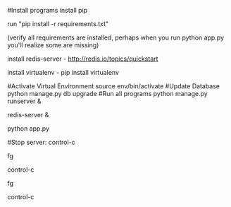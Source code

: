 #Install programs
install pip

run "pip install -r requirements.txt"

(verify all requirements are installed, perhaps when you run python app.py you'll realize some are missing)

install redis-server -    http://redis.io/topics/quickstart

install virtualenv   -    pip install virtualenv

#Activate Virtual Environment
source env/bin/activate
#Update Database
python manage.py db upgrade
#Run all programs
python manage.py runserver &

redis-server &

python app.py

#Stop server:
control-c

fg

control-c

fg

control-c

